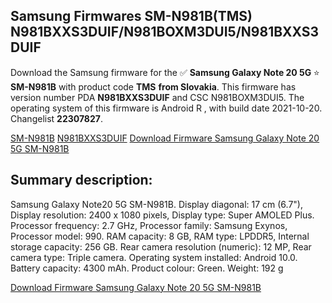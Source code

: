 <h2>Samsung Firmwares SM-N981B(TMS) N981BXXS3DUIF/N981BOXM3DUI5/N981BXXS3DUIF</h2>
Download the Samsung firmware for the ✅ <strong>Samsung Galaxy Note 20 5G </strong> ⭐ <strong>SM-N981B</strong> with product code <strong>TMS</strong> <strong> from Slovakia</strong>. This firmware has version number PDA <strong>N981BXXS3DUIF</strong> and CSC N981BOXM3DUI5. The operating system of this firmware is Android R , with build date 2021-10-20. Changelist <strong>22307827</strong>.


[SM-N981B](https://samfirm.shop/samsung/model/SM-N981B)
[N981BXXS3DUIF](https://samfirm.shop/samsung/pda/N981BXXS3DUIF)
[Download Firmware Samsung Galaxy Note 20 5G SM-N981B](https://samfirm.shop/samsung/firmware/466768)
<h2>Summary description:</h2>
<p>Samsung Galaxy Note20 5G SM-N981B. Display diagonal: 17 cm (6.7"), Display resolution: 2400 x 1080 pixels, Display type: Super AMOLED Plus. Processor frequency: 2.7 GHz, Processor family: Samsung Exynos, Processor model: 990. RAM capacity: 8 GB, RAM type: LPDDR5, Internal storage capacity: 256 GB. Rear camera resolution (numeric): 12 MP, Rear camera type: Triple camera. Operating system installed: Android 10.0. Battery capacity: 4300 mAh. Product colour: Green. Weight: 192 g</p>


[Download Firmware Samsung Galaxy Note 20 5G SM-N981B](https://samfirm.shop/samsung/firmware/466768)
